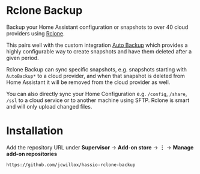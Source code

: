 # Rclone Backup
Backup your Home Assistant configuration or snapshots to over 40 cloud providers using [Rclone](https://rclone.org/).

This pairs well with the custom integration [Auto Backup](https://github.com/jcwillox/hass-auto-backup) which provides a highly configurable way to create snapshots and have them deleted after a given period.

Rclone Backup can sync specific snapshots, e.g. snapshots starting with `AutoBackup*` to a cloud provider, and when that snapshot is deleted from Home Assistant it will be removed from the cloud provider as well.

You can also directly sync your Home Configuration e.g. `/config`, `/share`, `/ssl` to a cloud service or to another machine using SFTP. Rclone is smart and will only upload changed files.

# Installation

Add the repository URL under **Supervisor** → **Add-on store** → **⋮** → **Manage add-on repositories**

```
https://github.com/jcwillox/hassio-rclone-backup
```
